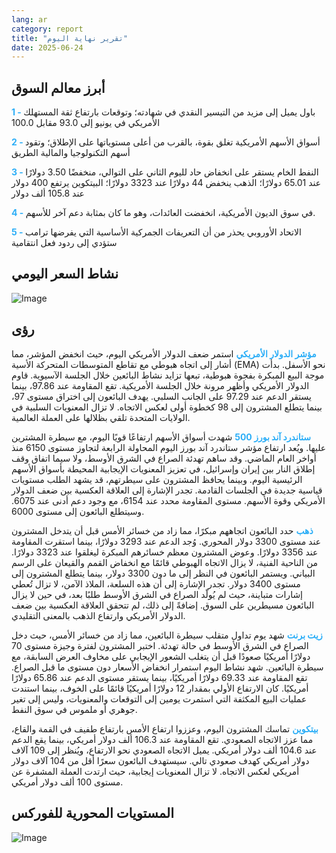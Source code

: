 ```yaml
---
lang: ar
category: report
title: "تقرير نهاية اليوم"
date: 2025-06-24
---
```



<h2>أبرز معالم السوق</h2>
<strong style="color: #2caef7;">1 - </strong> باول يميل إلى مزيد من التيسير النقدي في شهادته؛ وتوقعات بارتفاع ثقة المستهلك الأمريكي في يونيو إلى 93.0 مقابل 100.0

<strong style="color: #2caef7;">2 - </strong> أسواق الأسهم الأمريكية تغلق بقوة، بالقرب من أعلى مستوياتها على الإطلاق؛ وتقود أسهم التكنولوجيا والمالية الطريق

<strong style="color: #2caef7;">3 - </strong> النفط الخام يستقر على انخفاض حاد لليوم الثاني على التوالي، منخفضًا 3.50 دولارًا عند 65.01 دولارًا؛ الذهب ينخفض 44 دولارًا عند 3323 دولارًا؛ البيتكوين يرتفع 400 دولار عند 105.8 ألف دولار

<strong style="color: #2caef7;">4 - </strong> في سوق الديون الأمريكية، انخفضت العائدات، وهو ما كان بمثابة دعم آخر للأسهم.

<strong style="color: #2caef7;">5 - </strong> الاتحاد الأوروبي يحذر من أن التعريفات الجمركية الأساسية التي يفرضها ترامب ستؤدي إلى ردود فعل انتقامية



<h2>نشاط السعر اليومي</h2>
<img src="https://markleighedu.github.io/img/Jun-2025/24-Jun-2025/price.jpg" alt="Image"/>

<h2>رؤى</h2>
<strong style="color: #2caef7;">مؤشر الدولار الأمريكي</strong> استمر ضعف الدولار الأمريكي اليوم، حيث انخفض المؤشر، مما أشار إلى اتجاه هبوطي مع تقاطع المتوسطات المتحركة الأسية (EMA) نحو الأسفل. بدأت موجة البيع المبكرة بفجوة هبوطية، تبعها تزايد نشاط البائعين خلال الجلسة الآسيوية. قاوم الدولار الأمريكي وأظهر مرونة خلال الجلسة الأمريكية. تقع المقاومة عند 97.86، بينما يستقر الدعم عند 97.29 على الجانب السلبي. يهدف البائعون إلى اختراق مستوى 97، بينما يتطلع المشترون إلى 98 كخطوة أولى لعكس الاتجاه. لا تزال المعنويات السلبية في الولايات المتحدة تلقي بظلالها على العملة العالمية.

<strong style="color: #2caef7;">ستاندرد آند بورز 500</strong> شهدت أسواق الأسهم ارتفاعًا قويًا اليوم، مع سيطرة المشترين عليها. ويُعد ارتفاع مؤشر ستاندرد آند بورز اليوم المحاولة الرابعة لتجاوز مستوى 6150 منذ أواخر العام الماضي. وقد ساهم تهدئة الصراع في الشرق الأوسط، ولا سيما اتفاق وقف إطلاق النار بين إيران وإسرائيل، في تعزيز المعنويات الإيجابية المحيطة بأسواق الأسهم الرئيسية اليوم. وبينما يحافظ المشترون على سيطرتهم، قد يشهد الطلب مستويات قياسية جديدة في الجلسات القادمة. تجدر الإشارة إلى العلاقة العكسية بين ضعف الدولار الأمريكي وقوة الأسهم. مستوى المقاومة محدد عند 6154، مع وجود دعم أدنى عند 6075. وسيتطلع البائعون إلى مستوى 6000.

<strong style="color: #2caef7;">ذهب</strong> حدد البائعون اتجاههم مبكرًا، مما زاد من خسائر الأمس قبل أن يتدخل المشترون عند مستوى 3300 دولار المحوري. وُجد الدعم عند 3293 دولارًا، بينما استقرت المقاومة عند 3356 دولارًا. وعوض المشترون معظم خسائرهم المبكرة ليغلقوا عند 3323 دولارًا. من الناحية الفنية، لا يزال الاتجاه الهبوطي قائمًا مع انخفاض القمم والقيعان على الرسم البياني. ويستمر البائعون في النظر إلى ما دون 3300 دولار، بينما يتطلع المشترون إلى مستوى 3400 دولار. تجدر الإشارة إلى أن هذه السلعة، الملاذ الآمن، لا تزال تُعطي إشارات متباينة، حيث لم يُولّد الصراع في الشرق الأوسط طلبًا بعد، في حين لا يزال البائعون مسيطرين على السوق. إضافةً إلى ذلك، لم تتحقق العلاقة العكسية بين ضعف الدولار الأمريكي وارتفاع الذهب بالمعنى التقليدي.

<strong style="color: #2caef7;">زيت برنت</strong> شهد يوم تداول متقلب سيطرة البائعين، مما زاد من خسائر الأمس، حيث دخل الصراع في الشرق الأوسط في حالة تهدئة. اختبر المشترون لفترة وجيزة مستوى 70 دولارًا أمريكيًا صعودًا قبل أن يتغلب الشعور الإيجابي على مخاوف العرض السابقة، مع سيطرة البائعين. شهد نشاط اليوم استمرار انخفاض الأسعار دون مستوى ما قبل الصراع. تقع المقاومة عند 69.33 دولارًا أمريكيًا، بينما يستقر مستوى الدعم عند 65.86 دولارًا أمريكيًا. كان الارتفاع الأولي بمقدار 12 دولارًا أمريكيًا قائمًا على الخوف، بينما استندت عمليات البيع المكثفة التي استمرت يومين إلى التوقعات والمعنويات، وليس إلى تغير جوهري أو ملموس في سوق النفط.

<strong style="color: #2caef7;">بيتكوين</strong> تماسك المشترون اليوم، وعززوا ارتفاع الأمس بارتفاع طفيف في القمة والقاع، مما عزز الاتجاه الصعودي. تقع المقاومة عند 106.3 ألف دولار أمريكي، بينما يقع الدعم عند 104.6 ألف دولار أمريكي. يميل الاتجاه الصعودي نحو الارتفاع، ويُنظر إلى 109 آلاف دولار أمريكي كهدف صعودي تالي. سيستهدف البائعون سعرًا أقل من 104 آلاف دولار أمريكي لعكس الاتجاه. لا تزال المعنويات إيجابية، حيث ارتدت العملة المشفرة عن مستوى 100 ألف دولار أمريكي.



<h2>المستويات المحورية للفوركس</h2>
<img src="https://markleighedu.github.io/img/Jun-2025/24-Jun-2025/pivot.jpg" alt="Image"/>